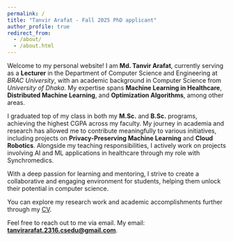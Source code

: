 ```yaml
---
permalink: /
title: "Tanvir Arafat - Fall 2025 PhD applicant"
author_profile: true
redirect_from: 
  - /about/
  - /about.html
---
```


Welcome to my personal website! I am **Md. Tanvir Arafat**, currently serving as a **Lecturer** in the Department of Computer Science and Engineering at *BRAC University*, with an academic background in Computer Science from *University of Dhaka*. My expertise spans **Machine Learning in Healthcare**, **Distributed Machine Learning**, and **Optimization Algorithms**, among other areas.

I graduated top of my class in both my **M.Sc.** and **B.Sc.** programs, achieving the highest CGPA across my faculty. My journey in academia and research has allowed me to contribute meaningfully to various initiatives, including projects on **Privacy-Preserving Machine Learning** and **Cloud Robotics**. Alongside my teaching responsibilities, I actively work on projects involving AI and ML applications in healthcare through my role with Synchromedics.

With a deep passion for learning and mentoring, I strive to create a collaborative and engaging environment for students, helping them unlock their potential in computer science.

You can explore my research work and academic accomplishments further through my [CV](tanvir-arafat.github.io/cv/).

Feel free to reach out to me via email. My email: **tanvirarafat.2316.csedu@gmail.com**.
